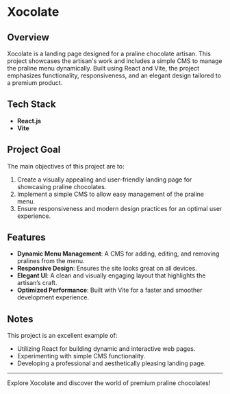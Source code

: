 # Xocolate

## Overview
Xocolate is a landing page designed for a praline chocolate artisan. This project showcases the artisan's work and includes a simple CMS to manage the praline menu dynamically. Built using React and Vite, the project emphasizes functionality, responsiveness, and an elegant design tailored to a premium product.

## Tech Stack
- **React.js**
- **Vite**

## Project Goal
The main objectives of this project are to:
1. Create a visually appealing and user-friendly landing page for showcasing praline chocolates.
2. Implement a simple CMS to allow easy management of the praline menu.
3. Ensure responsiveness and modern design practices for an optimal user experience.

## Features
- **Dynamic Menu Management**: A CMS for adding, editing, and removing pralines from the menu.
- **Responsive Design**: Ensures the site looks great on all devices.
- **Elegant UI**: A clean and visually engaging layout that highlights the artisan’s craft.
- **Optimized Performance**: Built with Vite for a faster and smoother development experience.

## Notes
This project is an excellent example of:
- Utilizing React for building dynamic and interactive web pages.
- Experimenting with simple CMS functionality.
- Developing a professional and aesthetically pleasing landing page.

---
Explore Xocolate and discover the world of premium praline chocolates!

